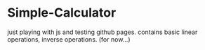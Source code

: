 # Simple-Calculator
just playing with js and testing github pages.
contains basic linear operations, inverse operations. (for now...)